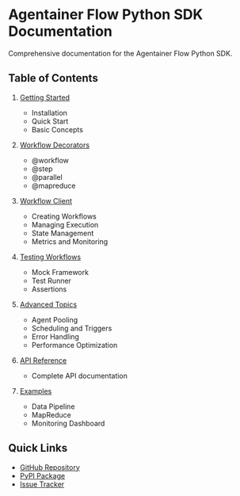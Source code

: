 # Agentainer Flow Python SDK Documentation

Comprehensive documentation for the Agentainer Flow Python SDK.

## Table of Contents

1. [Getting Started](getting-started.md)
   - Installation
   - Quick Start
   - Basic Concepts

2. [Workflow Decorators](decorators.md)
   - @workflow
   - @step
   - @parallel
   - @mapreduce

3. [Workflow Client](client.md)
   - Creating Workflows
   - Managing Execution
   - State Management
   - Metrics and Monitoring

4. [Testing Workflows](testing.md)
   - Mock Framework
   - Test Runner
   - Assertions

5. [Advanced Topics](advanced.md)
   - Agent Pooling
   - Scheduling and Triggers
   - Error Handling
   - Performance Optimization

6. [API Reference](api-reference.md)
   - Complete API documentation

7. [Examples](../examples/)
   - Data Pipeline
   - MapReduce
   - Monitoring Dashboard

## Quick Links

- [GitHub Repository](https://github.com/oso95/Agentainer-lab)
- [PyPI Package](https://pypi.org/project/agentainer-flow/)
- [Issue Tracker](https://github.com/oso95/Agentainer-lab/issues)

